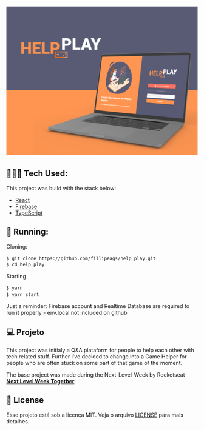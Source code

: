 <h1 align="center">
    <img alt="Help me Play" src="src/assets/images/illustration-2.png"/>
</h1>

## 👨🏼‍💻 Tech Used:

This project was build with the stack below:

- [React](https://reactjs.org)
- [Firebase](https://firebase.google.com/)
- [TypeScript](https://www.typescriptlang.org/)

## 🚀 Running:

Cloning:

```bash
$ git clone https://github.com/fillipeags/help_play.git
$ cd help_play
```

Starting
```bash
$ yarn
$ yarn start
```

Just a reminder: Firebase account and Realtime Database are required to run it properly - env.local not included on github

## 💻 Projeto

This project was initialy a Q&A plataform for people to help each other with tech related stuff. Further i've decided to change into a Game Helper for people who are often stuck on some part of that game of the moment.

The base project was made during the Next-Level-Week by Rocketseat
**[Next Level Week Together](https://nextlevelweek.com/)**

## 📝 License

Esse projeto está sob a licença MIT. Veja o arquivo [LICENSE](LICENSE.md) para mais detalhes.
